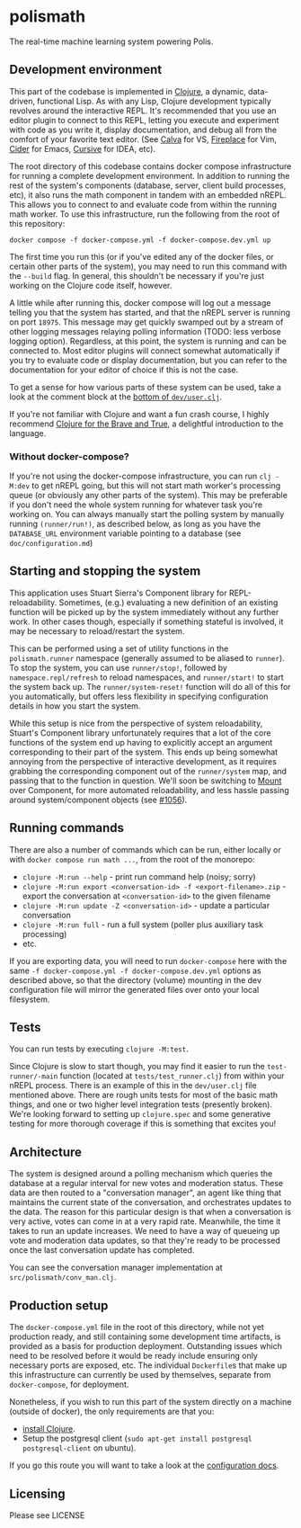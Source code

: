 # polismath

The real-time machine learning system powering Polis.


## Development environment

This part of the codebase is implemented in [Clojure](https://clojure.org), a dynamic, data-driven, functional Lisp.
As with any Lisp, Clojure development typically revolves around the interactive REPL.
It's recommended that you use an editor plugin to connect to this REPL, letting you execute and experiment with code as you write it, display documentation, and debug all from the comfort of your favorite text editor.
(See [Calva](https://marketplace.visualstudio.com/items?itemName=betterthantomorrow.calva) for VS, [Fireplace](https://github.com/tpope/vim-fireplace) for Vim, [Cider](https://docs.cider.mx/cider/index.html) for Emacs, [Cursive](https://cursive-ide.com/) for IDEA, etc).

The root directory of this codebase contains docker compose infrastructure for running a complete development environment.
In addition to running the rest of the system's components (database, server, client build processes, etc), it also runs the math component in tandem with an embedded nREPL.
This allows you to connect to and evaluate code from within the running math worker.
To use this infrastructure, run the following from the root of this repository:

```
docker compose -f docker-compose.yml -f docker-compose.dev.yml up
```

The first time you run this (or if you've edited any of the docker files, or certain other parts of the system), you may need to run this command with the `--build` flag.
In general, this shouldn't be necessary if you're just working on the Clojure code itself, however.

A little while after running this, docker compose will log out a message telling you that the system has started, and that the nREPL server is running on port `18975`.
This message may get quickly swamped out by a stream of other logging messages relaying polling information (TODO: less verbose logging option).
Regardless, at this point, the system is running and can be connected to.
Most editor plugins will connect somewhat automatically if you try to evaluate code or display documentation, but you can refer to the documentation for your editor of choice if this is not the case.

To get a sense for how various parts of these system can be used, take a look at the comment block at the [bottom of `dev/user.clj`](https://github.com/compdemocracy/polis/blob/dev/math/dev/user.clj#L328).

If you're not familiar with Clojure and want a fun crash course, I highly recommend [Clojure for the Brave and True](https://www.braveclojure.com/), a delightful introduction to the language.

### Without docker-compose?

If you're not using the docker-compose infrastructure, you can run `clj -M:dev` to get nREPL going, but this will not start math worker's processing queue (or obviously any other parts of the system).
This may be preferable if you don't need the whole system running for whatever task you're working on.
You can always manually start the polling system by manually running `(runner/run!)`, as described below, as long as you have the `DATABASE_URL` environment variable pointing to a database (see `doc/configuration.md`)



## Starting and stopping the system

This application uses Stuart Sierra's Component library for REPL-reloadability.
Sometimes, (e.g.) evaluating a new definition of an existing function will be picked up by the system immediately without any further work.
In other cases though, especially if something stateful is involved, it may be necessary to reload/restart the system.

This can be performed using a set of utility functions in the `polismath.runner` namespace (generally assumed to be aliased to `runner`).
To stop the system, you can use `runner/stop!`, followed by `namespace.repl/refresh` to reload namespaces, and `runner/start!` to start the system back up.
The `runner/system-reset!` function will do all of this for you automatically, but offers less flexibility in specifying configuration details in how you start the system.

While this setup is nice from the perspective of system reloadability, Stuart's Component library unfortunately requires that a lot of the core functions of the system end up having to explicitly accept an argument corresponding to their part of the system.
This ends up being somewhat annoying from the perspective of interactive development, as it requires grabbing the corresponding component out of the `runner/system` map, and passing that to the function in question.
We'll soon be switching to [Mount](https://github.com/tolitius/mount) over Component, for more automated reloadability, and less hassle passing around system/component objects (see [#1056](https://github.com/compdemocracy/polis/issues/1056)).


## Running commands

There are also a number of commands which can be run, either locally or with `docker compose run math ...`, from the root of the monorepo:

* `clojure -M:run --help` - print run command help (noisy; sorry)
* `clojure -M:run export <conversation-id> -f <export-filename>.zip` - export the conversation at `<conversation-id>` to the given filename
* `clojure -M:run update -Z <conversation-id>` - update a particular conversation
* `clojure -M:run full` - run a full system (poller plus auxiliary task processing)
* etc.

If you are exporting data, you will need to run `docker-compose` here with the same `-f docker-compose.yml -f docker-compose.dev.yml` options as described above, so that the directory (volume) mounting in the dev configuration file will mirror the generated files over onto your local filesystem.


## Tests

You can run tests by executing `clojure -M:test`.

Since Clojure is slow to start though, you may find it easier to run the `test-runner/-main` function (located at `tests/test_runner.clj`) from within your nREPL process.
There is an example of this in the `dev/user.clj` file mentioned above.
There are rough units tests for most of the basic math things, and one or two higher level integration tests (presently broken).
We're looking forward to setting up `clojure.spec` and some generative testing for more thorough coverage if this is something that excites you!



## Architecture

The system is designed around a polling mechanism which queries the database at a regular interval for new votes and moderation status.
These data are then routed to a "conversation manager", an agent like thing that maintains the current state of the conversation, and orchestrates updates to the data.
The reason for this particular design is that when a conversation is very active, votes can come in at a very rapid rate.
Meanwhile, the time it takes to run an update increases.
We need to have a way of queueing up vote and moderation data updates, so that they're ready to be processed once the last conversation update has completed.

You can see the conversation manager implementation at `src/polismath/conv_man.clj`.


## Production setup

The `docker-compose.yml` file  in the root of this directory, while not yet production ready, and still containing some development time artifacts, is provided as a basis for production deployment.
Outstanding issues which need to be resolved before it would be ready include ensuring only necessary ports are exposed, etc.
The individual `Dockerfile`s that make up this infrastructure can currently be used by themselves, separate from `docker-compose`, for deployment.

Nonetheless, if you wish to run this part of the system directly on a machine (outside of docker), the only requirements are that you:

* [install Clojure](https://clojure.org/guides/getting_started).
* Setup the postgresql client (`sudo apt-get install postgresql postgresql-client` on ubuntu).

If you go this route you will want to take a look at the [configuration docs](./doc/configuration).


## Licensing

Please see LICENSE

